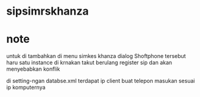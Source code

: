 # sipsimrskhanza

# note 
untuk di tambahkan di menu simkes khanza
dialog Shoftphone tersebut haru satu instance 
di krnakan takut berulang register sip dan akan menyebabkan konflik

di setting-ngan databse.xml terdapat ip client buat telepon masukan sesuai ip komputernya 

